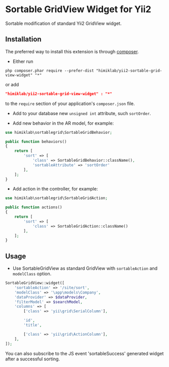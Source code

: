 Sortable GridView Widget for Yii2
========================
Sortable modification of standard Yii2 GridView widget.

Installation
------------
The preferred way to install this extension is through [composer](http://getcomposer.org/download/).

* Either run

```
php composer.phar require --prefer-dist "himiklab/yii2-sortable-grid-view-widget" "*"
```

or add

```json
"himiklab/yii2-sortable-grid-view-widget" : "*"
```

to the `require` section of your application's `composer.json` file.

* Add to your database new `unsigned int` attribute, such `sortOrder`.

* Add new behavior in the AR model, for example:

```php
use himiklab\sortablegrid\SortableGridBehavior;

public function behaviors()
{
    return [
        'sort' => [
            'class' => SortableGridBehavior::className(),
            'sortableAttribute' => 'sortOrder'
        ],
    ];
}
```

* Add action in the controller, for example:

```php
use himiklab\sortablegrid\SortableGridAction;

public function actions()
{
    return [
        'sort' => [
            'class' => SortableGridAction::className()
        ],
    ];
}
```

Usage
-----
* Use SortableGridView as standard GridView with `sortableAction` and `modelClass` option.
```php
SortableGridView::widget([
    'sortableAction' => '/site/sort',
    'modelClass' => '\app\models\Company',
    'dataProvider' => $dataProvider,
    'filterModel' => $searchModel,
    'columns' => [
        ['class' => 'yii\grid\SerialColumn'],

        'id',
        'title',

        ['class' => 'yii\grid\ActionColumn'],
    ],
]);
```
You can also subscribe to the JS event 'sortableSuccess' generated widget after a successful sorting.

